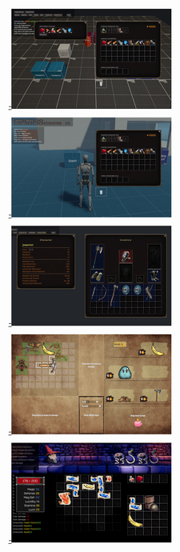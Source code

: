 [-![Basic](/static/images/demos/basic.png)](basic)

[-![Starter Template](/static/images/demos/starter.png)](starter-template)

[-![ARPG](/static/images/demos/arpg.png)](arpg)

[-![Backpack](/static/images/demos/backpack.png)](backpack)

[-![Unnamed Game](/static/images/demos/unnamed-game.png)](unnamed-game)
